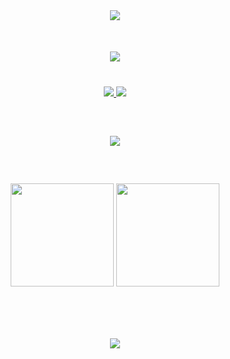<!-- ANİMASYONLU HEADER -->
<div align="center">
  <img src="https://capsule-render.vercel.app/api?type=waving&color=gradient&height=180&section=header&animation=scaleIn&fontSize=50&fontAlignY=40&descAlignY=60&text=Ahmet%20Hakan%20Eroğlu&desc=Full-Stack%20Developer"/>
</div>

<!-- PROFİL MESAJI -->
<div align="center" style="margin: 50px 0 30px 0">
  <img src="https://readme-typing-svg.herokuapp.com/?font=Roboto+Slab&size=26&duration=4000&pause=1000&color=7D3CFF&center=true&vCenter=true&width=500&lines=.NET+Core+%7C+Angular;Cloud+Enthusiast+%E2%98%81%EF%B8%8F;Clean+Code+Advocate%E2%9C%A8"/>
</div>

<!-- SOSYAL MEDYA -->
<div align="center" style="margin: 40px 0">
  <a href="https://www.linkedin.com/in/aheroglu/">
    <img src="https://img.shields.io/badge/-LinkedIn-0A66C2?style=for-the-badge&logo=linkedin&logoColor=white"/>
  </a>
  <a href="mailto:ornek@mail.com">
    <img src="https://img.shields.io/badge/-Gmail-EA4335?style=for-the-badge&logo=gmail&logoColor=white"/>
  </a>
</div>

<!-- TEKNOLOJİLER -->
<div align="center" style="margin: 60px 0 40px 0">
  <img src="https://skillicons.dev/icons?i=cs,dotnet,angular,ts,azure,postman,aws,firebase,git,docker,vscode&theme=dark&perline=6"/>
</div>

<!-- İSTATİSTİKLER -->
<div align="center" style="margin: 60px 0">
  <img height="165em" src="https://github-readme-stats.vercel.app/api?username=aherogLu&show_icons=true&theme=nightowl&hide_border=true&bg_color=00000000"/>
  <img height="165em" src="https://github-readme-streak-stats.herokuapp.com/?user=aherogLu&theme=nightowl&hide_border=true&background=00000000"/>
</div>

<!-- ANİMASYONLU FOOTER -->
<div align="center" style="margin-top: 80px">
  <img src="https://capsule-render.vercel.app/api?type=waving&color=gradient&height=150&section=footer&animation=twinkling&fontSize=40&fontAlignY=65"/>
</div>
